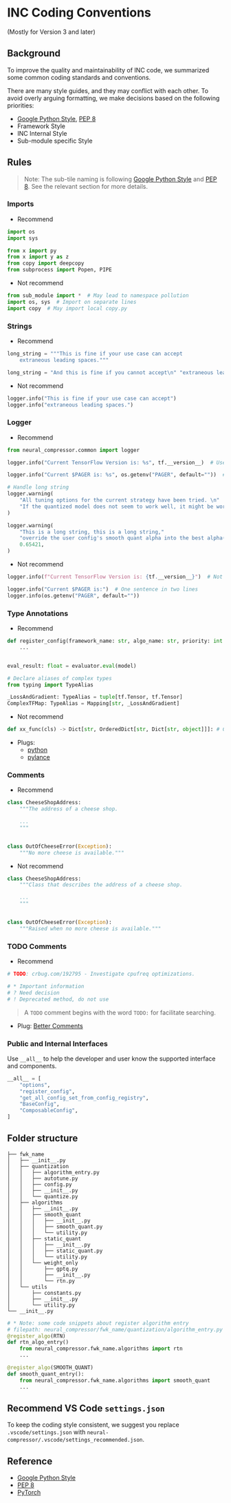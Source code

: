 # INC Coding Conventions

 (Mostly for Version 3 and later)

## Background

To improve the quality and maintainability of INC code, we summarized some common coding standards and conventions.

There are many style guides, and they may conflict with each other. To avoid overly arguing formatting, we make decisions based on the following priorities:

- [Google Python Style](https://google.github.io/styleguide/pyguide.html#s3.8-comments-and-docstrings), [PEP 8](https://peps.python.org/pep-0008/)
- Framework Style
- INC Internal Style
- Sub-module specific Style

## Rules

> Note: The sub-tile naming is following [Google Python Style](https://google.github.io/styleguide/pyguide.html#s3.8-comments-and-docstrings) and [PEP 8](https://peps.python.org/pep-0008/). See the relevant section for more details.


### Imports

- Recommend

```python
import os
import sys

from x import py
from x import y as z
from copy import deepcopy
from subprocess import Popen, PIPE
```

- Not recommend

```python
from sub_module import *  # May lead to namespace pollution
import os, sys  # Import on separate lines
import copy  # May import local copy.py
```

### Strings

- Recommend

```python
long_string = """This is fine if your use case can accept
    extraneous leading spaces."""

long_string = "And this is fine if you cannot accept\n" "extraneous leading spaces."
```

- Not recommend

```python
logger.info("This is fine if your use case can accept")
logger.info("extraneous leading spaces.")
```

### Logger

- Recommend

```python
from neural_compressor.common import logger

logger.info("Current TensorFlow Version is: %s", tf.__version__)  # Use a pattern-string (with %-placeholders)

logger.info("Current $PAGER is: %s", os.getenv("PAGER", default=""))  # Better readability

# Handle long string
logger.warning(
    "All tuning options for the current strategy have been tried. \n"
    "If the quantized model does not seem to work well, it might be worth considering other strategies."
)

logger.warning(
    "This is a long string, this is a long string,"
    "override the user config's smooth quant alpha into the best alpha(%.4f) found in pre-strategy.",
    0.65421,
)
```

- Not recommend

```python
logger.info(f"Current TensorFlow Version is: {tf.__version__}")  # Not use f-string

logger.info("Current $PAGER is:")  # One sentence in two lines
logger.info(os.getenv("PAGER", default=""))
```


### Type Annotations

- Recommend

```python
def register_config(framework_name: str, algo_name: str, priority: int = 0) -> Callable[..., Any]:
    ...


eval_result: float = evaluator.eval(model)

# Declare aliases of complex types
from typing import TypeAlias

_LossAndGradient: TypeAlias = tuple[tf.Tensor, tf.Tensor]
ComplexTFMap: TypeAlias = Mapping[str, _LossAndGradient]
```

- Not recommend

```python
def xx_func(cls) -> Dict[str, OrderedDict[str, Dict[str, object]]]: # Can't improve the readability
```

- Plugs:
  - [python](https://marketplace.visualstudio.com/items?itemName=ms-python.python)
  - [pylance](https://marketplace.visualstudio.com/items?itemName=ms-python.vscode-pylance)


### Comments

- Recommend

```python
class CheeseShopAddress:
    """The address of a cheese shop.

    ...
    """


class OutOfCheeseError(Exception):
    """No more cheese is available."""
```

- Not recommend

```python
class CheeseShopAddress:
    """Class that describes the address of a cheese shop.

    ...
    """


class OutOfCheeseError(Exception):
    """Raised when no more cheese is available."""
```


### TODO Comments

- Recommend

```python
# TODO: crbug.com/192795 - Investigate cpufreq optimizations.

# * Important information
# ? Need decision
# ! Deprecated method, do not use
```

> A `TODO` comment begins with the word `TODO:` for facilitate searching.

- Plug:
    [Better Comments](https://marketplace.visualstudio.com/items?itemName=aaron-bond.better-comments)


### Public and Internal Interfaces

Use `__all__` to help the developer and user know the supported interface and components.

```python
__all__ = [
    "options",
    "register_config",
    "get_all_config_set_from_config_registry",
    "BaseConfig",
    "ComposableConfig",
]
```


## Folder structure

```shell
├── fwk_name
│   ├── __init__.py
│   ├── quantization
│   │   ├── algorithm_entry.py
│   │   ├── autotune.py
│   │   ├── config.py
│   │   ├── __init__.py
│   │   └── quantize.py
│   ├── algorithms
│   │   ├── __init__.py
│   │   ├── smooth_quant
│   │   │   ├── __init__.py
│   │   │   ├── smooth_quant.py
│   │   │   └── utility.py
│   │   ├── static_quant
│   │   │   ├── __init__.py
│   │   │   ├── static_quant.py
│   │   │   └── utility.py
│   │   └── weight_only
│   │       ├── gptq.py
│   │       ├── __init__.py
│   │       └── rtn.py
│   └── utils
│       ├── constants.py
│       ├── __init__.py
│       └── utility.py
└── __init__.py
```

```python
# * Note: some code snippets about register algorithm entry
# filepath: neural_compressor/fwk_name/quantization/algorithm_entry.py
@register_algo(RTN)
def rtn_algo_entry()
    from neural_compressor.fwk_name.algorithms import rtn
    ...

@register_algo(SMOOTH_QUANT)
def smooth_quant_entry():
    from neural_compressor.fwk_name.algorithms import smooth_quant
    ...

```


## Recommend VS Code `settings.json`
To keep the coding style consistent, we suggest you replace `.vscode/settings.json` with `neural-compressor/.vscode/settings_recommended.json`.


## Reference

- [Google Python Style](https://google.github.io/styleguide/pyguide.html#s3.8-comments-and-docstrings)
- [PEP 8](https://peps.python.org/pep-0008/)
- [PyTorch](https://github.com/pytorch/pytorch)
